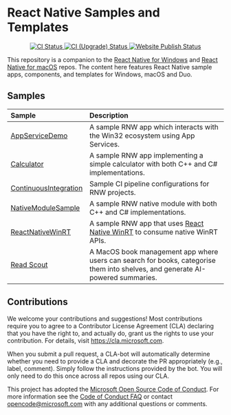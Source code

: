 # React Native Samples and Templates

<p align="center">
  <a href="https://github.com/microsoft/react-native-windows-samples/actions/workflows/ci.yml">
    <img src="https://github.com/microsoft/react-native-windows-samples/workflows/CI/badge.svg" alt="CI Status" />
  </a>
  <a href="https://github.com/microsoft/react-native-windows-samples/actions/workflows/ci-upgrade.yml">
    <img src="https://github.com/microsoft/react-native-windows-samples/workflows/CI%20%28Upgrade%29/badge.svg" alt="CI (Upgrade) Status" />
  </a>
  <a href="https://github.com/microsoft/react-native-windows-samples/actions/workflows/website-publish.yml">
    <img src="https://github.com/microsoft/react-native-windows-samples/workflows/RNW%20Website%20Publish/badge.svg" alt="Website Publish Status" />
  </a>
</p>

This repository is a companion to the [React Native for Windows](https://github.com/microsoft/react-native-windows) and [React Native for macOS](https://github.com/microsoft/react-native-macos) repos.
The content here features React Native sample apps, components, and templates for Windows, macOS and Duo.

## Samples

<div align="center">

| Sample | Description |
|:-------|:------------|
| [AppServiceDemo](./samples/AppServiceDemo) | A sample RNW app which interacts with the Win32 ecosystem using App Services. |
| [Calculator](./samples/Calculator) | A sample RNW app implementing a simple calculator with both C++ and C# implementations. |
| [ContinuousIntegration](./samples/ContinuousIntegration) | Sample CI pipeline configurations for RNW projects. |
| [NativeModuleSample](./samples/NativeModuleSample) | A sample RNW native module with both C++ and C# implementations. |
| [ReactNativeWinRT](https://github.com/microsoft/react-native-winrt/tree/main/samples/RNWinRTTestApp) | A sample RNW app that uses [React Native WinRT](aka.ms/reactnativewinrt) to consume native WinRT APIs. |
| [Read Scout](https://github.com/BrijenMakwana/read-scout) | A MacOS book management app where users can search for books, categorise them into shelves, and generate AI-powered summaries. |

</div>

## Contributions
We welcome your contributions and suggestions!  Most contributions require you to agree to a
Contributor License Agreement (CLA) declaring that you have the right to, and actually do, grant us
the rights to use your contribution. For details, visit https://cla.microsoft.com.

When you submit a pull request, a CLA-bot will automatically determine whether you need to provide
a CLA and decorate the PR appropriately (e.g., label, comment). Simply follow the instructions
provided by the bot. You will only need to do this once across all repos using our CLA.

This project has adopted the [Microsoft Open Source Code of Conduct](https://opensource.microsoft.com/codeofconduct/).
For more information see the [Code of Conduct FAQ](https://opensource.microsoft.com/codeofconduct/faq/) or
contact [opencode@microsoft.com](mailto:opencode@microsoft.com) with any additional questions or comments.
